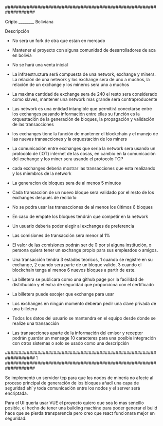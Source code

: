 ###################################################################

Cripto ________ Boliviana

Descripción

- No será un fork de otra que estan en mercado
- Mantener el proyecto con alguna comunidad de desarrolladores de aca en bolivia
- No se hará una venta inicial
- La infraestructura será compuesta de una network, exchange y miners.
La relación de una network y los exchange sera de uno a muchos, la relación de un exchange y los mineros sera uno a muchos
- La maxima cantidad de exchange sera de 240 el resto sera considerado como slaves, mantener una network mas grande sera contraproducente
- Las network es una entidad intangible que permitirá conectarse entre los exchanges pasando información entre ellas su función es la orquestación de la generación de bloques, la propagación y validación de las transacciones
- los exchanges tiene la función de mantener el blockchain y el manejo de las nuevas transacciones y la orquestación de los miners
- La comunicación entre exchanges que seria la network sera usando un protocolo de (IOT) internet de las cosas, en cambio en la comunicación del exchange y los miner sera usando el protocolo TCP
- cada exchanges deberia mostrar las transacciones que esta realizando y los miembros de la network

- La generacion de bloques sera de al menos 5 minutos
- Cada transacción de un nuevo bloque sera validado por el resto de los exchanges después de recibirlo
- No se podra usar las transacciones de al menos los últimos 6 bloques
- En caso de empate los bloques tendrán que competir en la network
- Un usuario debería poder elegir al exchanges de preferencia
- Las comisiones de transacción sera menor al 1%
- El valor de las comisiones podrán ser de 0 por si alguna institución, o persona quiera tener un exchange propio para sus empleados o amigos.
- Una transacción tendra 3 estados teoricos, 1 cuando se registre en su exchange, 2 cuando sera parte de un bloque valido, 3 cuando el blockchain tenga al menos 6 nuevos bloques a partir de este.

- La billetera se publicara como una github page por la facilidad de distribución y el extra de seguridad que proporciona con el certificado
- La billetera puede escojer que exchange para usar
- Los exchanges en ningún momento deberan pedir una clave privada de una billetera
- Todos los datos del usuario se mantendra en el equipo desde donde se realize una transacción
- Las transacciones aparte de la información del emisor y receptor podrán guardar un mensage 10 caracteres para una posible integración con otros sistemas o solo se usado como una descripción

###################################################################
1
###################################################################

Se implementó un servidor tcp para que los nodos de minería no afecte al proceso principal de generación de los bloques añadí una capa de seguridad ahí y toda comunicación entre los nodos y el server será encriptada.

Para el UI quería usar VUE el proyecto quiero que sea lo mas sencillo posible, el hecho de tener una building machine para poder generar el build hace que se pierda transparencia pero creo que react funcionara mejor en seguridad.
